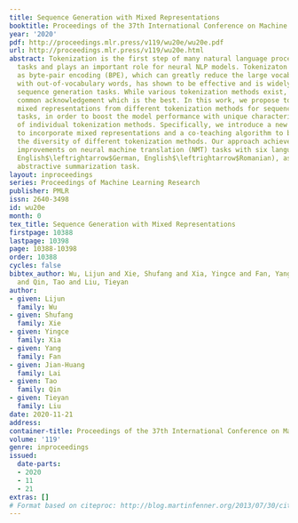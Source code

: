 ```yaml
---
title: Sequence Generation with Mixed Representations
booktitle: Proceedings of the 37th International Conference on Machine Learning
year: '2020'
pdf: http://proceedings.mlr.press/v119/wu20e/wu20e.pdf
url: http://proceedings.mlr.press/v119/wu20e.html
abstract: Tokenization is the first step of many natural language processing (NLP)
  tasks and plays an important role for neural NLP models. Tokenizaton method such
  as byte-pair encoding (BPE), which can greatly reduce the large vocabulary and deal
  with out-of-vocabulary words, has shown to be effective and is widely adopted for
  sequence generation tasks. While various tokenization methods exist, there is no
  common acknowledgement which is the best. In this work, we propose to leverage the
  mixed representations from different tokenization methods for sequence generation
  tasks, in order to boost the model performance with unique characteristics and advantages
  of individual tokenization methods. Specifically, we introduce a new model architecture
  to incorporate mixed representations and a co-teaching algorithm to better utilize
  the diversity of different tokenization methods. Our approach achieves significant
  improvements on neural machine translation (NMT) tasks with six language pairs (e.g.,
  English$\leftrightarrow$German, English$\leftrightarrow$Romanian), as well as an
  abstractive summarization task.
layout: inproceedings
series: Proceedings of Machine Learning Research
publisher: PMLR
issn: 2640-3498
id: wu20e
month: 0
tex_title: Sequence Generation with Mixed Representations
firstpage: 10388
lastpage: 10398
page: 10388-10398
order: 10388
cycles: false
bibtex_author: Wu, Lijun and Xie, Shufang and Xia, Yingce and Fan, Yang and Lai, Jian-Huang
  and Qin, Tao and Liu, Tieyan
author:
- given: Lijun
  family: Wu
- given: Shufang
  family: Xie
- given: Yingce
  family: Xia
- given: Yang
  family: Fan
- given: Jian-Huang
  family: Lai
- given: Tao
  family: Qin
- given: Tieyan
  family: Liu
date: 2020-11-21
address: 
container-title: Proceedings of the 37th International Conference on Machine Learning
volume: '119'
genre: inproceedings
issued:
  date-parts:
  - 2020
  - 11
  - 21
extras: []
# Format based on citeproc: http://blog.martinfenner.org/2013/07/30/citeproc-yaml-for-bibliographies/
---
```

